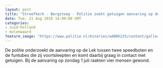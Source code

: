 ```yaml
---
layout: post
title: "Streefkerk - Bergstoep - Politie zoekt getuigen aanvaring op de Lek"
date: Tue, 21 Aug 2018 14:09:00 GMT
categories: 
- zuid-holland 
- molenwaard 
feature_image: "https://www.politie.nl/binaries/w400h225/content/gallery/politie/nieuws/2018/augustus/07-rt/funtube.jpg"
---
```


De politie onderzoekt de aanvaring op de Lek tussen twee speedboten en de funtubes die zij voortsleepten en komt daarbij graag in contact met getuigen. Bij de aanvaring op zondag 1 juli raakten vier mensen gewond.
